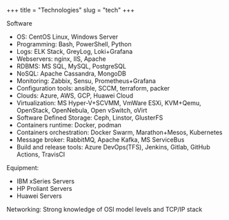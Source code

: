 +++
title = "Technologies"
slug = "tech"
+++

Software

* OS: CentOS Linux, Windows Server
* Programming: Bash, PowerShell, Python
* Logs: ELK Stack, GreyLog, Loki+Grafana
* Webservers: nginx, IIS, Apache
* RDBMS: MS SQL, MySQL, PostgreSQL
* NoSQL: Apache Cassandra, MongoDB
* Monitoring: Zabbix, Sensu, Prometheus+Grafana
* Configuration tools: ansible, SCCM, terraform, packer
* Clouds: Azure, AWS, GCP, Huawei Cloud
* Virtualization: MS Hyper-V+SCVMM, VmWare ESXi, KVM+Qemu, OpenStack, OpenNebula, Open vSwitch, oVirt
* Software Defined Storage: Ceph, Linstor, GlusterFS
* Containers runtime: Docker, podman
* Containers orchestration: Docker Swarm, Marathon+Mesos, Kubernetes
* Message broker: RabbitMQ, Apache Kafka, MS ServiceBus
* Build and release tools: Azure DevOps(TFS), Jenkins, Gitlab, GitHub Actions, TravisCI

Equipment:

* IBM xSeries Servers
* HP Proliant Servers
* Huawei Servers

Networking:
Strong knowledge of OSI model levels and TCP/IP stack
